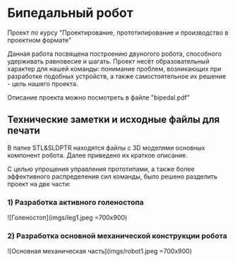 # Бипедальный робот

Проект по курсу "Проектирование, прототипирование и производство в проектном формате"

Данная работа посвящена построению двуногого робота, способного удерживать равновесие и шагать. Проект несёт образовательный характер для нашей команды: понимание проблем, возникающих при разработке подобных устройств, а также самостоятельное их решение - цель нашего проекта.

Описание проекта можно посмотреть в файле "bipedal.pdf"	

## Технические заметки и исходные файлы для печати
В папке STL&SLDPTR находятся файлы с 3D моделями основных компонент робота. Далее приведено их краткое описание. 

С целью упрощения управления прототипами, а также более эффективного распределения сил команды, было решено разделить проект на две части: 
### 1) Разработка активного голеностопа
![Голеностоп](imgs/leg1.jpeg =700x900)


### 2) Разработка основной механической конструкции робота
![Основная механическая часть](imgs/robot1.jpeg =700x900) 



